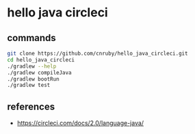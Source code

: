# hello java circleci
## commands
```bash
git clone https://github.com/cnruby/hello_java_circleci.git
cd hello_java_circleci
./gradlew --help
./gradlew compileJava
./gradlew bootRun
./gradlew test
```

## references
- https://circleci.com/docs/2.0/language-java/